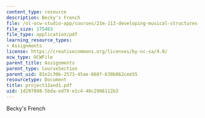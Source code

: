 ```yaml
---
content_type: resource
description: Becky's French
file: /ol-ocw-studio-app/courses/21m-113-developing-musical-structures-fall-2002/1d2970085bdaed79e1c440c2986112b3_project11and1.pdf
file_size: 175463
file_type: application/pdf
learning_resource_types:
- Assignments
license: https://creativecommons.org/licenses/by-nc-sa/4.0/
ocw_type: OCWFile
parent_title: Assignments
parent_type: CourseSection
parent_uid: 81e2c30b-2573-45ae-668f-639b862cee55
resourcetype: Document
title: project11and1.pdf
uid: 1d297008-5bda-ed79-e1c4-40c2986112b3
---
```

Becky's French